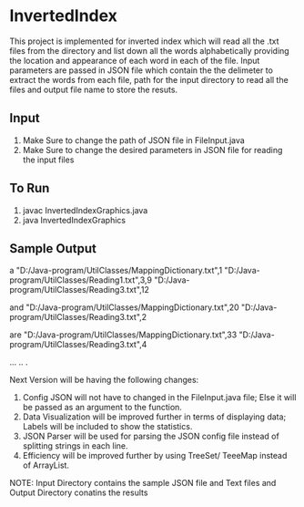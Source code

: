 # InvertedIndex

This project is implemented for inverted index which will read all the .txt files from the directory and list down all the words alphabetically providing the location and appearance of each word in each of the file.
Input parameters are passed in JSON file which contain the the delimeter to extract the words from each file, path for the input directory to read all the files and output file name to store the resuts.

Input
----------------------------------------------------------------------------------------

1. Make Sure to change the path of JSON file in FileInput.java
2. Make Sure to change the desired parameters in JSON file for reading the input files

To Run
----------------------------------------------------------------------------------------

1. javac InvertedIndexGraphics.java
2. java InvertedIndexGraphics

Sample Output
----------------------------------------------------------------------------------------

a
"D:/Java-program/UtilClasses/MappingDictionary.txt",1
"D:/Java-program/UtilClasses/Reading1.txt",3,9
"D:/Java-program/UtilClasses/Reading3.txt",12

and
"D:/Java-program/UtilClasses/MappingDictionary.txt",20
"D:/Java-program/UtilClasses/Reading3.txt",2

are
"D:/Java-program/UtilClasses/MappingDictionary.txt",33
"D:/Java-program/UtilClasses/Reading3.txt",4

...
..
.

Next Version will be having the following changes:

1. Config JSON will not have to changed in the FileInput.java file; Else it will be passed as an argument to the function.
2. Data Visualization will be improved further in terms of displaying data; Labels will be included to show the statistics.
3. JSON Parser will be used for parsing the JSON config file instead of splitting strings in each line.
4. Efficiency will be improved further by using TreeSet/ TeeeMap instead of ArrayList.

NOTE: Input Directory contains the sample JSON file and Text files and Output Directory conatins the results
